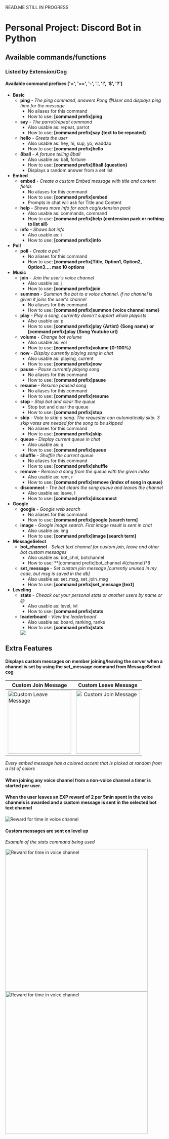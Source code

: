 READ.ME STILL IN PROGRESS

# Personal Project: Discord Bot in Python

## Available commands/functions
### Listed by Extension/Cog
#### Available command prefixes **['=', '==', '-', '.', '!', '$', '?']**
* **Basic**
  * **ping** - *The ping command, answers Pong @User and displays ping time for the message*
    * No aliases for this command
    * How to use: **[command prefix]ping**
  * **say** - *The parrot/repeat command*
    * Also usable as: repeat, parrot
    * How to use: **[command prefix]say {text to be repeated}**
  * **hello** - *Greets the user*
    * Also usable as: hey, hi, sup, yo, waddap
    * How to use: **[command prefix]hello**
  * **8ball** - *A fortune telling 8ball*
    * Also usable as: ball, fortune
    * How to use: **[command prefix]8ball {question}**
    * Displays a random answer from a set list
* **Embed**
  * **embed** - *Create a custom Embed message with title and content fields*
    * No aliases for this command
    * How to use: **[command prefix]embed**
    * Prompts in chat will ask for Title and Content
  * **help** - *Shows more info for each cog/extension pack*
    * Also usable as: commands, command
    * How to use: **[command prefix]help {exntension pack or nothing to list all}**
  * **info** - *Shows bot info*
    * Also usable as: i
    * How to use: **[command prefix]info**
* **Poll**
  * **poll** - *Create a poll*
    * No aliases for this command
    * How to use: **[command prefix]Title, Option1, Option2, Option3.... max 10 options**
* **Music**
  * **join** - *Join the user's voice channel*
    * Also usable as: j
    * How to use: **[command prefix]join**
  * **summon** - *Summon the bot to a voice channel. If no channel is given it joins the user's channel*
    * No aliases for this command
    * How to use: **[command prefix]summon {voice channel name}**
  * **play** - *Play a song, currently doesn't support whole playlists*
    * Also usable as: p
    * How to use: **[command prefix]play {Artist} {Song name} or [command prefix]play {Song Youtube url}**
  * **volume** - *Change bot volume*
    * Also usable as: vol
    * How to use: **[command prefix]volume {0-100%}**
  * **now** - *Display currently playing song in chat*
    * Also usable as: playing, current
    * How to use: **[command prefix]now**
  * **pause** - *Pause currently playing song*
    * No aliases for this command
    * How to use: **[command prefix]pause**
  * **resume** - *Resume paused song*
    * No aliases for this command
    * How to use: **[command prefix]resume**
  * **stop** - *Stop bot and clear the queue*
    * Stop bot and clear the queue
    * How to use: **[command prefix]stop**
  * **skip** - *Vote to skip a song. The requester can automatically skip. 3 skip votes are needed for the song to be skipped*
    * No aliases for this command
    * How to use: **[command prefix]skip**
  * **queue** - *Display current queue in chat*
    * Also usable as: q
    * How to use: **[command prefix]queue**
  * **shuffle** - *Shuffle the current queue*
    * No aliases for this command
    * How to use: **[command prefix]shuffle**
  * **remove** - *Remove a song from the queue with the given index*
    * Also usable as: rem, r
    * How to use: **[command prefix]remove {index of song in queue}**
  * **disconnect** - *The bot clears the song queue and leaves the channel*
    * Also usable as: leave, l
    * How to use: **[command prefix]disconnect**
* **Google**
  * **google** - *Google web search*
    * No aliases for this command
    * How to use: **[command prefix]google [search term]**
  * **image** - *Google image search. First image result is sent in chat*
    * Also usable as: img
    * How to use: **[command prefix]image [search term]**
* **MessageSelect**
  * **bot_channel** - *Select text channel for custom join, leave and other bot custom messages*
    * Also usable as: bot_chnl, botchannel
    * How to use: **[command prefix]bot_channel #{channel}*8
  * **set_message** - *Set custom join message [currently unused in my code, but msg is saved in the db]*
    * Also usable as: set_msg, set_join_msg
    * How to use: **[command prefix]set_message [text]**
* **Leveling**
  * **stats** - *Cheack out your personal stats or another users by name or @*
    * Also usable as: level, lvl
    * How to use: **[command prefix]stats**
  * **leaderboard** - *View the leaderboard*
    * Also usable as: board, ranking, ranks
    * How to use: **[command prefix]stats**
    <img src="https://i.imgur.com/Iq6BjG0.png">
    
## Extra Features

#### Displays custom messages on member joining/leaving the server when a channel is set by using the set_message command from MessageSelect cog
| Custom Join Message | Custom Leave Message |
| ------------- |:-------------:|
| <img src="https://imgur.com/BoxhTpW.png" alt="Custom Leave Message" height="200"> | <img src="https://imgur.com/HONGcbN.png" alt="Custom Join Message" height="200"> |

*Every embed message has a colored accent that is picked at random from a list of colors*
#### When joining any voice channel from a non-voice channel a timer is started per user. 
#### When the user leaves an EXP reward of 2 per 5min spent in the voice channels is awarded and a custom message is sent in the selected bot text channel

<img src="https://i.imgur.com/RfWdjfI.png" alt="Reward for time in voice channel">


#### Custom messages are sent on level up
*Example of the stats command being used*

<img src="https://i.imgur.com/XSR3gNZ.png" alt="Reward for time in voice channel" width="450">
<img src="https://i.imgur.com/zrXVVM7.png" alt="Reward for time in voice channel" width="450">

